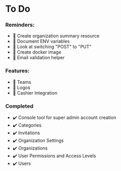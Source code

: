# To Do

### Reminders:

+ :black_square_button: Create organization summary resource
+ :black_square_button: Document ENV variables
+ :black_square_button: Look at switching "POST" to "PUT"
+ :black_square_button: Create docker image
+ :black_square_button: Email validation helper

### Features:

+ :black_square_button: Teams
+ :black_square_button: Logos
+ :black_square_button: Cashier Integration


### Completed

+ :heavy_check_mark: Console tool for super admin account creation
+ :heavy_check_mark: Categories
+ :heavy_check_mark: Invitations
+ :heavy_check_mark: Organization Settings
+ :heavy_check_mark: Organizations
+ :heavy_check_mark: User Permissions and Access Levels
+ :heavy_check_mark: Users
